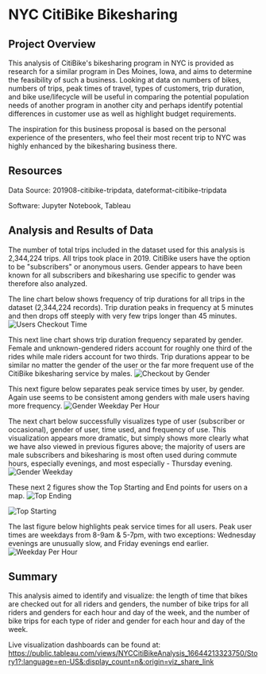 # NYC CitiBike Bikesharing

## Project Overview
This analysis of CitiBike's bikesharing program in NYC is provided as research for a similar program in Des Moines, Iowa, and aims to determine the feasibility of such a business. Looking at data on numbers of bikes, numbers of trips, peak times of travel, types of customers, trip duration, and bike use/lifecycle will be useful in comparing the potential population needs of another program in another city and perhaps identify potential differences in customer use as well as highlight budget requirements.

The inspiration for this business proposal is based on the personal experience of the presenters, who feel their most recent trip to NYC was highly enhanced by the bikesharing business there.

## Resources

Data Source: 201908-citibike-tripdata, dateformat-citibike-tripdata

Software: Jupyter Notebook, Tableau

## Analysis and Results of Data
The number of total trips included in the dataset used for this analysis is 2,344,224 trips. All trips took place in 2019. CitiBike users have the option to be "subscribers" or anonymous users. Gender appears to have been known for all subscribers and bikesharing use specific to gender was therefore also analyzed.

The line chart below shows frequency of trip durations for all trips in the dataset (2,344,224 records). Trip duration peaks in frequency at 5 minutes and then drops off steeply with very few trips longer than 45 minutes. 
![Users Checkout Time](https://user-images.githubusercontent.com/108022219/193721468-528b89f4-653b-46d8-a6ed-65d8b9123a91.png)

This next line chart shows trip duration frequency separated by gender. Female and unknown-gendered riders account for roughly one third of the rides while male riders account for two thirds. Trip durations appear to be similar no matter the gender of the user or the far more frequent use of the CitiBike bikesharing service by males.
![Checkout by Gender](https://user-images.githubusercontent.com/108022219/193721605-232acbe0-1045-4bde-83f3-e564b731def9.png)

This next figure below separates peak service times by user, by gender. Again use seems to be consistent among genders with male users having more frequency.
![Gender Weekday Per Hour](https://user-images.githubusercontent.com/108022219/193721607-45c10345-fb07-49ca-86f4-1e02351a5fe5.png)

The next chart below successfully visualizes type of user (subscriber or occasional), gender of user, time used, and frequency of use. This visualization appears more dramatic, but simply shows more clearly what we have also viewed in previous figures above; the majority of users are male subscribers and bikesharing is most often used during commute hours, especially evenings, and most especially - Thursday evening.
![Gender Weekday](https://user-images.githubusercontent.com/108022219/193721609-b4b7d857-677a-41e8-8745-77302039ab98.png)

These next 2 figures show the Top Starting and End points for users on a map. 
![Top Ending](https://user-images.githubusercontent.com/108022219/193721611-3a597ce3-c1d3-45c3-9e72-3dbd44f08de8.png)

![Top Starting](https://user-images.githubusercontent.com/108022219/193721614-270d155c-6e2c-48eb-8c29-2755b6eb64f8.png)

The last figure below highlights peak service times for all users. Peak user times are weekdays from 8-9am & 5-7pm, with two exceptions: Wednesday evenings are unusually slow, and Friday evenings end earlier.
![Weekday Per Hour](https://user-images.githubusercontent.com/108022219/193721615-0845ecd6-22ef-424e-ad37-d73614996efc.png)



## Summary
This analysis aimed to identify and visualize: the length of time that bikes are checked out for all riders and genders, the number of bike trips for all riders and genders for each hour and day of the week, and the number of bike trips for each type of rider and gender for each hour and day of the week.


Live visualization dashboards can be found at: https://public.tableau.com/views/NYCCitiBikeAnalysis_16644213323750/Story1?:language=en-US&:display_count=n&:origin=viz_share_link
